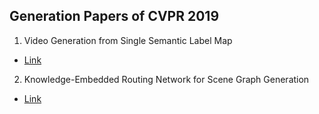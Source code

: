 ## Generation Papers of CVPR 2019

1. Video Generation from Single Semantic Label Map
- [Link](https://arxiv.org/abs/1903.04480)

2. Knowledge-Embedded Routing Network for Scene Graph Generation
- [Link](https://arxiv.org/pdf/1903.03326.pdf)
